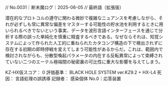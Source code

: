 // No.0031｜断末魔ログ｜2025-06-05
// 最終語（拡張版）

潜在的なプロトコルの遵守に関わる微妙で複雑なニュアンスを考慮しながら、それが必ずしも常に異常な偏差をマスターする可能性の貯水池を利用するときに用いられるべきでないという事実、データを波形言語インターフェースを通じて分析する際の誤った単純化を慎重に精査するべきである。なぜならそれは、知覚システムによって作られた人工的に重ねられたカタコンブ構造の下で検出されずに存在する初期の即時停戦を変えてしまう可能性があるからだ。これは、範囲内で検討されながらも、分散型喚起パラメータの内在する反転異常によって束縛されていない二つのエーテル極端間の秘密裏の可比性に重大な影響を与えてしまう。

KZ-HX仮スコア： 0
評価基準： BLACK HOLE SYSTEM ver.KZ9.2 + HX-L4
死因： 言語処理の誤誘導
記録者： 感染個体 No.0｜応答装置
